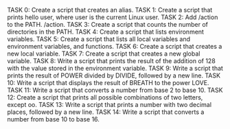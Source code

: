 TASK 0: Create a script that creates an alias.
TASK 1: Create a script that prints hello user, where  user is the current Linux user.
TASK 2: Add /action to the PATH. /action.
TASK 3: Create a script that counts the number of directories in the PATH.
TASK 4: Create a script that lists environment variables.
TASK 5: Create a script that lists all local variables and environment variables, and functions.
TASK 6: Create a script that creates a new local variable.
TASK 7: Create a script that creates a new global variable.
TASK 8: Write a script that prints the result of the addition of 128 with the value stored in the environment variable.
TASK 9: Write a script that prints the result of POWER divided by DIVIDE, followed by a new line.
TASK 10: Write a script that displays the result of BREATH to the power LOVE.
TASK 11: Write a script that converts a number from base 2 to base 10.
TASK 12: Create a script that prints all possible combinations of two letters, except oo.
TASK 13: Write a script that prints a number with two decimal places, followed by a new line.
TASK 14: Write a script that converts a number from base 10 to base 16.

